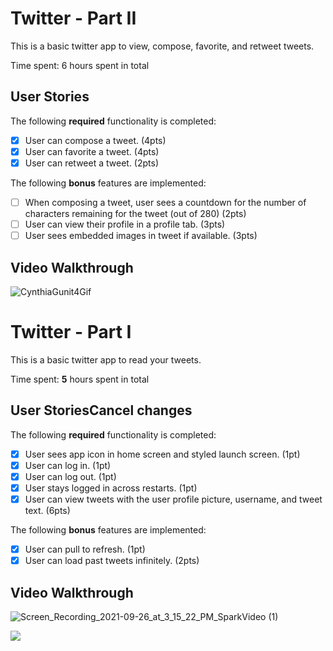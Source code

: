 # Twitter - Part II

This is a basic twitter app to view, compose, favorite, and retweet tweets.

Time spent: 6 hours spent in total

## User Stories

The following **required** functionality is completed:

- [x] User can compose a tweet. (4pts)
- [x] User can favorite a tweet. (4pts)
- [x] User can retweet a tweet. (2pts)

The following **bonus** features are implemented:

- [ ] When composing a tweet, user sees a countdown for the number of characters remaining for the tweet (out of 280) (2pts)
- [ ] User can view their profile in a profile tab. (3pts)
- [ ] User sees embedded images in tweet if available. (3pts)

## Video Walkthrough

![CynthiaGunit4Gif](https://user-images.githubusercontent.com/82347440/135909791-83f4b64c-4450-4bc6-8174-96cf03caa029.gif)






# Twitter - Part I

This is a basic twitter app to read your tweets.

Time spent: **5** hours spent in total

## User StoriesCancel changes

The following **required** functionality is completed:

- [x] User sees app icon in home screen and styled launch screen. (1pt)
- [x] User can log in. (1pt)
- [x] User can log out. (1pt)
- [x] User stays logged in across restarts. (1pt)
- [x] User can view tweets with the user profile picture, username, and tweet text. (6pts)

The following **bonus** features are implemented:

- [x] User can pull to refresh. (1pt)
- [x] User can load past tweets infinitely. (2pts)

## Video Walkthrough
![Screen_Recording_2021-09-26_at_3_15_22_PM_SparkVideo (1)](https://user-images.githubusercontent.com/82347440/134821712-f7261357-03e6-42d4-93ff-47a8d730ba23.gif)



![](https://i.imgur.com/hPFPqBm.gif)





